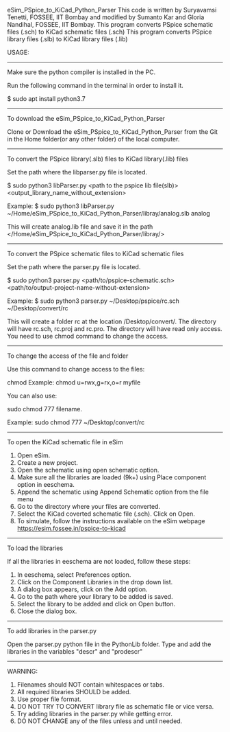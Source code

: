 eSim_PSpice_to_KiCad_Python_Parser
This code is written by Suryavamsi Tenetti, FOSSEE, IIT Bombay and modified by Sumanto Kar and Gloria Nandihal, FOSSEE, IIT Bombay.
This program converts PSpice schematic files (.sch) to KiCad schematic files (.sch)
This program converts PSpice library files (.slb) to KiCad library files (.lib)

USAGE:

-----------------------------------------------
Make sure the python compiler is installed in the PC.

Run the following command in the terminal in order to install it.

$ sudo apt install python3.7

-----------------------------------------------
To download the eSim_PSpice_to_KiCad_Python_Parser

Clone or Download the eSim_PSpice_to_KiCad_Python_Parser from the Git in the Home folder(or any other folder) of the local computer.

-----------------------------------------------
To convert the PSpice library(.slb) files to KiCad library(.lib) files

Set the path where the libparser.py file is located.

$ sudo python3 libParser.py <path to the pspice lib file(slb)> <output_library_name_without_extension> 

Example:
$ sudo python3 libParser.py ~/Home/eSim_PSpice_to_KiCad_Python_Parser/libray/analog.slb analog

This will create analog.lib file and save it in the path </Home/eSim_PSpice_to_KiCad_Python_Parser/libray/>

-----------------------------------------------
To convert the PSpice schematic files to KiCad schematic files

Set the path where the parser.py file is located.

$ sudo python3 parser.py <path/to/pspice-schematic.sch> <path/to/output-project-name-without-extension>

Example:
$ sudo python3 parser.py ~/Desktop/pspice/rc.sch ~/Desktop/convert/rc

This will create a folder rc at the location /Desktop/convert/. The directory will have  rc.sch, rc.proj and rc.pro.
The directory will have read only access. You need to use chmod command to change the access.

--------------------------------------------------------
To change the access of the file and folder

Use this command to change access to the files:

chmod <options> <permissions> <file name>
Example:
chmod u=rwx,g=rx,o=r myfile

You can also use: 

sudo chmod 777 filename.

Example: sudo chmod 777 ~/Desktop/convert/rc

-----------------------------------------------
To open the KiCad schematic file in eSim 

1. Open eSim.
2. Create a new project.
3. Open the schematic using open schematic option.
4. Make sure all the libraries are loaded (9k+) using Place component option in eeschema.
5. Append the schematic using Append Schematic option from the file menu
6. Go to the directory where your files are converted.
7. Select the KiCad coverted schematic file (.sch). Click on Open.
8. To simulate, follow the instructions available on the eSim webpage
    https://esim.fossee.in/pspice-to-kicad
-----------------------------------------------
To load the libraries

If all the libraries in eeschema are not loaded, follow these steps:
1. In eeschema, select Preferences option.
2. Click on the Component Libraries in the drop down list.
3. A dialog box appears, click on the Add option.
4. Go to the path where your library to be added is saved.
5. Select the library to be added and click on Open button.
6. Close the dialog box.
-----------------------------------------------
To add libraries in the parser.py

Open the parser.py python file in the PythonLib folder.
Type and add the libraries in the variables "descr" and "prodescr"

-----------------------------------------------
WARNING:

1. Filenames should NOT contain whitespaces or tabs.
2. All required libraries SHOULD be added.
3. Use proper file format.
4. DO NOT TRY TO CONVERT library file as schematic file or vice versa.
5. Try adding libraries in the parser.py while getting error.
6. DO NOT CHANGE any of the files unless and until needed.



